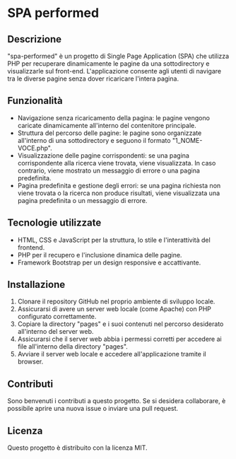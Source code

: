 # SPA performed

## Descrizione
"spa-performed" è un progetto di Single Page Application (SPA) che utilizza PHP per recuperare dinamicamente le pagine da una sottodirectory e visualizzarle sul front-end. L'applicazione consente agli utenti di navigare tra le diverse pagine senza dover ricaricare l'intera pagina.

## Funzionalità
- Navigazione senza ricaricamento della pagina: le pagine vengono caricate dinamicamente all'interno del contenitore principale.
- Struttura del percorso delle pagine: le pagine sono organizzate all'interno di una sottodirectory e seguono il formato "1_NOME-VOCE.php".
- Visualizzazione delle pagine corrispondenti: se una pagina corrispondente alla ricerca viene trovata, viene visualizzata. In caso contrario, viene mostrato un messaggio di errore o una pagina predefinita.
- Pagina predefinita e gestione degli errori: se una pagina richiesta non viene trovata o la ricerca non produce risultati, viene visualizzata una pagina predefinita o un messaggio di errore.

## Tecnologie utilizzate
- HTML, CSS e JavaScript per la struttura, lo stile e l'interattività del frontend.
- PHP per il recupero e l'inclusione dinamica delle pagine.
- Framework Bootstrap per un design responsive e accattivante.

## Installazione
1. Clonare il repository GitHub nel proprio ambiente di sviluppo locale.
2. Assicurarsi di avere un server web locale (come Apache) con PHP configurato correttamente.
3. Copiare la directory "pages" e i suoi contenuti nel percorso desiderato all'interno del server web.
4. Assicurarsi che il server web abbia i permessi corretti per accedere ai file all'interno della directory "pages".
5. Avviare il server web locale e accedere all'applicazione tramite il browser.

## Contributi
Sono benvenuti i contributi a questo progetto. Se si desidera collaborare, è possibile aprire una nuova issue o inviare una pull request.

## Licenza
Questo progetto è distribuito con la licenza MIT. 

